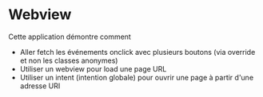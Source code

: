 # Webview

Cette application démontre comment
- Aller fetch les événements onclick avec plusieurs boutons (via override et non les classes anonymes)
- Utiliser un webview pour load une page URL
- Utiliser un intent (intention globale) pour ouvrir une page à partir d'une adresse URI
